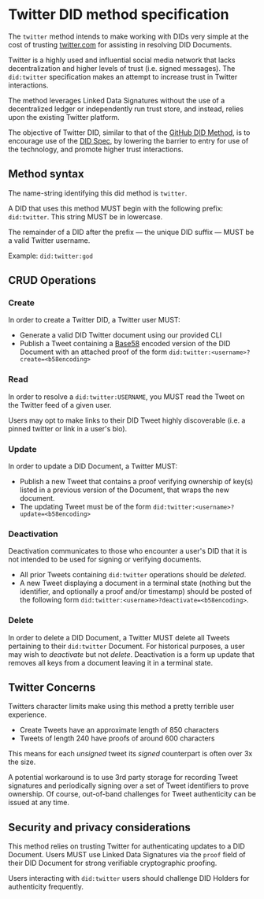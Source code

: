# Twitter DID method specification

The `twitter` method intends to make working with DIDs very simple at the cost of trusting [twitter.com](https://twitter.com) for assisting in resolving DID Documents.

Twitter is a highly used and influential social media network that lacks decentralization and higher levels of trust (i.e. signed messages). The `did:twitter` specification makes an attempt to increase trust in Twitter interactions.

The method leverages Linked Data Signatures without the use of a decentralized ledger or independently run trust store, and instead, relies upon the existing Twitter platform.

The objective of Twitter DID, similar to that of the [GitHub DID Method](https://github.com/decentralized-identity/github-did),  is to encourage use of the [DID Spec](https://w3c-ccg.github.io/did-spec/), by lowering the barrier to entry for use of the technology, and promote higher trust interactions.

## Method syntax

The name-string identifying this did method is `twitter`.

A DID that uses this method MUST begin with the following prefix: `did:twitter`. This string MUST be in lowercase.

The remainder of a DID after the prefix — the unique DID suffix — MUST be a valid Twitter username.

Example: `did:twitter:god`

## CRUD Operations

### Create

In order to create a Twitter DID, a Twitter user MUST:
- Generate a valid DID Twitter document using our provided CLI
- Publish a Tweet containing a [Base58](https://en.bitcoin.it/wiki/Base58Check_encoding) encoded version of the DID Document with an attached proof of the form `did:twitter:<username>?create=<b58encoding>`

### Read

In order to resolve a `did:twitter:USERNAME`, you MUST read the Tweet on the Twitter feed of a given user.

Users may opt to make links to their DID Tweet highly discoverable (i.e. a pinned twitter or link in a user's bio).

### Update

In order to update a DID Document, a Twitter MUST:
- Publish a new Tweet that contains a proof verifying ownership of key(s) listed in a previous version of the Document, that wraps the new document.
- The updating Tweet must be of the form `did:twitter:<username>?update=<b58encoding>`

###  Deactivation

Deactivation communicates to those who encounter a user's DID that it is not intended to be used for signing or verifying documents. 
- All prior Tweets containing `did:twitter` operations should be _deleted_.
- A new Tweet displaying a document in a terminal state (nothing but the identifier, and optionally a proof and/or timestamp) should be posted of the following form `did:twitter:<username>?deactivate=<b58encoding>`.

### Delete

In order to delete a DID Document, a Twitter MUST delete all Tweets pertaining to their `did:twitter` Document. For historical purposes, a user may wish to _deactivate_ but not _delete_. Deactivation is a form up update that removes all keys from a document leaving it in a terminal state.

## Twitter Concerns

Twitters character limits make using this method a pretty terrible user experience. 
- Create Tweets have an approximate length of 850 characters
- Tweets of length 240 have proofs of around 600 characters

This means for each _unsigned_ tweet its _signed_ counterpart is often over 3x the size.

A potential workaround is to use 3rd party storage for recording Tweet signatures and periodically signing over a set of Tweet identifiers to prove ownership. Of course, out-of-band challenges for Tweet authenticity can be issued at any time. 

## Security and privacy considerations

This method relies on trusting Twitter for authenticating updates to a DID Document. Users MUST use Linked Data Signatures via the `proof` field of their DID Document for strong verifiable cryptographic proofing.

Users interacting with `did:twitter` users should challenge DID Holders for authenticity frequently.
